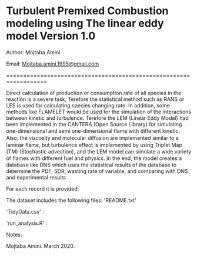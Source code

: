 Turbulent Premixed Combustion modeling using The linear eddy model
Version 1.0
==================================================================
Author: Mojtaba Amini

Email: Mojtaba.amini.1995@gmail.com

==================================================================


Direct calculation of production or consumption rate of all species in the reaction is a severe task, Terefore the statistical method such as RANS or LES is used for calculating species changing rate. In addition, some methods like FLAMELET would be used for the simulation of the interactions between kinetic and turbulence. Terefore the LEM (Linear Eddy Model) had been implemented in the CANTERA (Open Source Library) for simulating one-dimensional and semi one-dimensional ﬂame with diﬀerent kinetic. Also, the viscosity and molecular diﬀusion are implemented similar to a laminar ﬂame, but turbulence eﬀect is implemented by using Triplet Map (TM) (Stochastic advection), and the LEM model can simulate a wide variety of ﬂames with different fuel and physics. In the end, the model creates a database like DNS which uses the statistical results of the database to determine the PDF, SDR, wasting rate of variable, and comparing with DNS and experimental results


For each record it is provided:


The dataset includes the following files:
'README.txt'

'TidyData.csv' : 

'run_analysis.R' : 

Notes:


Mojtaba Amini. March 2020.
